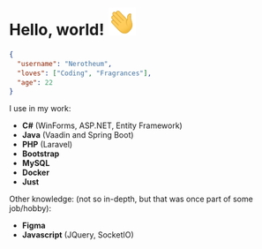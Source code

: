 <h1>
  Hello, world!
  <img style="margin: 0 auto" src="https://github.com/ABSphreak/ABSphreak/blob/master/gifs/Hi.gif" height="50">
</h1>

```json
{
  "username": "Nerotheum",
  "loves": ["Coding", "Fragrances"],
  "age": 22
}
```

I use in my work:

- **C#** (WinForms, ASP.NET, Entity Framework)
- **Java** (Vaadin and Spring Boot)
- **PHP** (Laravel)
- **Bootstrap** 
- **MySQL**
- **Docker**
- **Just**

Other knowledge: (not so in-depth, but that was once part of some job/hobby):

- **Figma**
- **Javascript** (JQuery, SocketIO)
